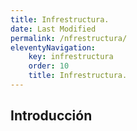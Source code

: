 ```yaml
---
title: Infrestructura.
date: Last Modified
permalink: /nfrestructura/
eleventyNavigation:
    key: infrestructura
    order: 10
    title: Infrestructura.
---
```


<!-- @format -->

## **Introducción**
